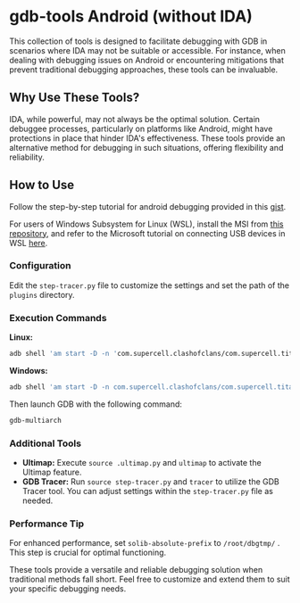 # gdb-tools Android (without IDA)

This collection of tools is designed to facilitate debugging with GDB in scenarios where IDA may not be suitable or accessible. For instance, when dealing with debugging issues on Android or encountering mitigations that prevent traditional debugging approaches, these tools can be invaluable.

## Why Use These Tools?

IDA, while powerful, may not always be the optimal solution. Certain debuggee processes, particularly on platforms like Android, might have protections in place that hinder IDA's effectiveness. These tools provide an alternative method for debugging in such situations, offering flexibility and reliability.

## How to Use

Follow the step-by-step tutorial for android debugging provided in this [gist](https://gist.github.com/sekkr1/6adf2741ed3bc741b53ab276d35fd047).

For users of Windows Subsystem for Linux (WSL), install the MSI from [this repository](https://github.com/dorssel/usbipd-win/actions/runs/7813976713), and refer to the Microsoft tutorial on connecting USB devices in WSL [here](https://learn.microsoft.com/en-us/windows/wsl/connect-usb).

### Configuration

Edit the `step-tracer.py` file to customize the settings and set the path of the `plugins` directory.


### Execution Commands

**Linux:**
```bash
adb shell 'am start -D -n 'com.supercell.clashofclans/com.supercell.titan.GameApp' -a android.intent.action.MAIN -c android.intent.category.LAUNCHER' && PID=$(adb shell ps | grep com.supercell.clashofclans | grep -v : | awk '{print $2}'); CMD="/data/local/tmp/gdbserver_arm --attach localhost:1339 ${PID}"; adb shell su -c "${CMD}"
```

**Windows:**
```powershell
adb shell 'am start -D -n com.supercell.clashofclans/com.supercell.titan.GameApp -a android.intent.action.MAIN -c android.intent.category.LAUNCHER'; $PID_A = $((adb shell ps) -replace '\s+', ' ' | Select-String 'com.supercell.clashofclans' | ForEach-Object { $_.ToString().Split(' ')[1] }); $CMD = "/data/local/tmp/gdbserver_arm --attach localhost:1339 $PID_A"; adb shell su -c $CMD
```

Then launch GDB with the following command:
```bash
gdb-multiarch
```

### Additional Tools

- **Ultimap:** Execute `source .ultimap.py` and `ultimap` to activate the Ultimap feature.
- **GDB Tracer:** Run `source step-tracer.py` and `tracer` to utilize the GDB Tracer tool. You can adjust settings within the `step-tracer.py` file as needed.

### Performance Tip

For enhanced performance, set `solib-absolute-prefix` to `/root/dbgtmp/` . This step is crucial for optimal functioning.

These tools provide a versatile and reliable debugging solution when traditional methods fall short. Feel free to customize and extend them to suit your specific debugging needs.